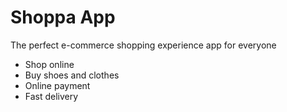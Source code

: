 # Shoppa App

The perfect e-commerce shopping experience app for everyone

- Shop online
- Buy shoes and clothes
- Online payment
- Fast delivery
